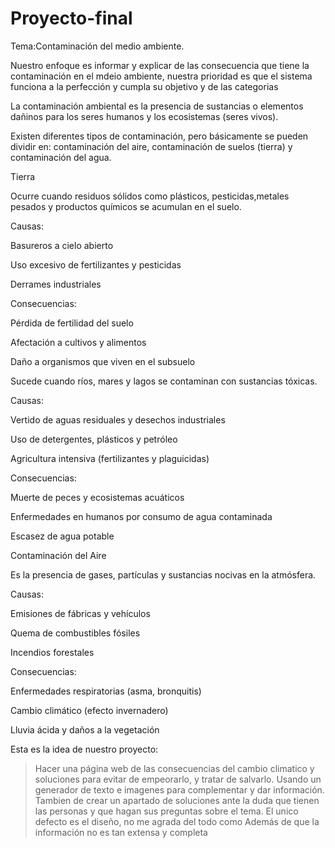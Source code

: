 # Proyecto-final
Tema:Contaminación del medio ambiente.

Nuestro enfoque es informar y explicar de las consecuencia que tiene la contaminación en el mdeio ambiente, nuestra prioridad es que el sistema funciona a la perfección y 
cumpla su objetivo y de las categorias

La contaminación ambiental es la presencia de sustancias o elementos dañinos para los seres humanos y los ecosistemas (seres vivos).

Existen diferentes tipos de contaminación, pero básicamente se pueden dividir en: contaminación del aire, contaminación de suelos (tierra) y contaminación del agua.

Tierra

Ocurre cuando residuos sólidos como plásticos, pesticidas,metales pesados y productos químicos se acumulan en el suelo.

Causas:

Basureros a cielo abierto

Uso excesivo de fertilizantes y pesticidas

Derrames industriales

Consecuencias:

Pérdida de fertilidad del suelo

Afectación a cultivos y
alimentos

Daño a organismos que viven
en el subsuelo


Sucede cuando ríos, mares y lagos
se contaminan con sustancias
tóxicas.

Causas:

Vertido de aguas residuales y
desechos industriales

Uso de detergentes, plásticos y
petróleo

Agricultura intensiva
(fertilizantes y plaguicidas)

Consecuencias:

Muerte de peces y ecosistemas
acuáticos

Enfermedades en humanos
por consumo de agua
contaminada

Escasez de agua potable


Contaminación del Aire

Es la presencia de gases, partículas y
sustancias nocivas en la atmósfera.

Causas:

Emisiones de fábricas y vehículos

Quema de combustibles fósiles

Incendios forestales

Consecuencias:

Enfermedades respiratorias
(asma, bronquitis)

Cambio climático (efecto
invernadero)

Lluvia ácida y daños a la
vegetación

Esta es la idea de nuestro proyecto:
>Hacer una página web de las consecuencias del cambio climatico y soluciones para evitar de empeorarlo, y tratar de salvarlo.
>Usando un generador de texto e imagenes para complementar y dar información.
>Tambien de crear un apartado de soluciones ante la duda que tienen las personas y que hagan sus preguntas sobre el tema.
>El unico defecto es el diseño, no me agrada del todo como
>Además de que la información no es tan extensa y completa

